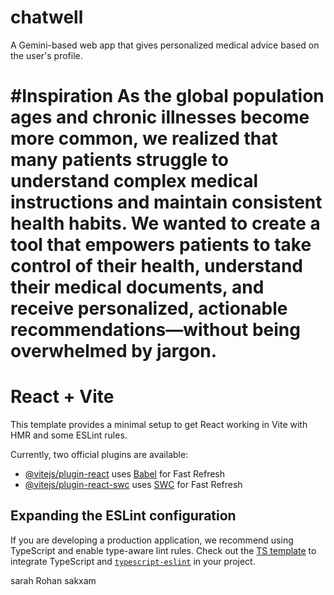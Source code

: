 # chatwell
A Gemini-based web app that gives personalized medical advice based on the user's profile.

#Inspiration
As the global population ages and chronic illnesses become more common, we realized that many patients struggle to understand complex medical instructions and maintain consistent health habits. We wanted to create a tool that empowers patients to take control of their health, understand their medical documents, and receive personalized, actionable recommendations—without being overwhelmed by jargon.
=======
# React + Vite

This template provides a minimal setup to get React working in Vite with HMR and some ESLint rules.

Currently, two official plugins are available:

- [@vitejs/plugin-react](https://github.com/vitejs/vite-plugin-react/blob/main/packages/plugin-react/README.md) uses [Babel](https://babeljs.io/) for Fast Refresh
- [@vitejs/plugin-react-swc](https://github.com/vitejs/vite-plugin-react-swc) uses [SWC](https://swc.rs/) for Fast Refresh

## Expanding the ESLint configuration

If you are developing a production application, we recommend using TypeScript and enable type-aware lint rules. Check out the [TS template](https://github.com/vitejs/vite/tree/main/packages/create-vite/template-react-ts) to integrate TypeScript and [`typescript-eslint`](https://typescript-eslint.io) in your project.

sarah
Rohan
sakxam
